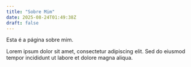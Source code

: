 ```yaml
---
title: "Sobre Mim"
date: 2025-08-24T01:49:38Z
draft: false
---
```


Esta é a página sobre mim.

Lorem ipsum dolor sit amet, consectetur adipiscing elit. Sed do eiusmod tempor incididunt ut labore et dolore magna aliqua.
